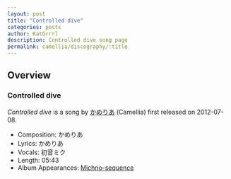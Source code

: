 ```yaml
---
layout: post
title: "Controlled dive"
categories: posts
author: KatGrrrl
description: Controlled dive song page
permalink: camellia/discography/:title
---
```


## Overview

### Controlled dive

*Controlled dive* is a song by [かめりあ](<{% link postsWiki/_posts/2023-12-10-camellia.md %}>) (Camellia) first released on 2012-07-08.

* Composition: かめりあ
* Lyrics: かめりあ
* Vocals: 初音ミク
* Length: 05:43
* Album Appearances: [Michno-sequence](<{% link postsInclude/_posts/camellia/albums/Michno-sequence/2023-12-06-Michno-sequence.md %}>)

